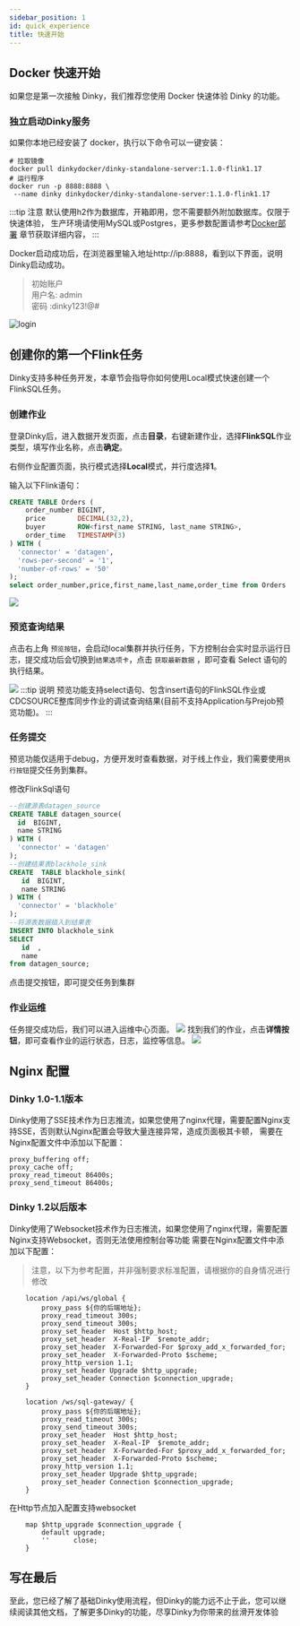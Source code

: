 ```yaml
---
sidebar_position: 1
id: quick_experience
title: 快速开始
---
```


## Docker 快速开始

如果您是第一次接触 Dinky，我们推荐您使用 Docker 快速体验 Dinky 的功能。

### 独立启动Dinky服务

如果你本地已经安装了 docker，执行以下命令可以一键安装：

```shell
# 拉取镜像
docker pull dinkydocker/dinky-standalone-server:1.1.0-flink1.17
# 运行程序
docker run -p 8888:8888 \
 --name dinky dinkydocker/dinky-standalone-server:1.1.0-flink1.17
```

:::tip 注意
默认使用h2作为数据库，开箱即用，您不需要额外附加数据库。仅限于快速体验，
生产环境请使用MySQL或Postgres，更多参数配置请参考[Docker部署](../../deploy_guide/docker_deploy)
章节获取详细内容，
:::

Docker启动成功后，在浏览器里输入地址http://ip:8888，看到以下界面，说明Dinky启动成功。
> 初始账户    
> 用户名: admin   
> 密码 :dinky123!@#

![login](https://pic.dinky.org.cn/dinky/docs/zh-CN//2024-11-22/fast-guide-login.png)



## 创建你的第一个Flink任务
Dinky支持多种任务开发，本章节会指导你如何使用Local模式快速创建一个FlinkSQL任务。
### 创建作业

登录Dinky后，进入数据开发页面，点击**目录**，右键新建作业，选择**FlinkSQL**作业类型，填写作业名称，点击**确定**。

右侧作业配置页面，执行模式选择**Local**模式，并行度选择**1**。

输入以下Flink语句：

```sql
CREATE TABLE Orders (
    order_number BIGINT,
    price        DECIMAL(32,2),
    buyer        ROW<first_name STRING, last_name STRING>,
    order_time   TIMESTAMP(3)
) WITH (
  'connector' = 'datagen',
  'rows-per-second' = '1',
  'number-of-rows' = '50'
);
select order_number,price,first_name,last_name,order_time from Orders 
```

![](https://pic.dinky.org.cn/dinky/docs/zh-CN//2024-11-22/fast-guide-preview.png)

### 预览查询结果

点击右上角 `预览按钮`，会启动local集群并执行任务，下方控制台会实时显示运行日志，提交成功后会切换到`结果选项卡`，点击 `获取最新数据` ，即可查看 Select 语句的执行结果。

![](https://pic.dinky.org.cn/dinky/docs/zh-CN//2024-11-22/fast-guide-preview-result.png)
:::tip 说明
预览功能支持select语句、包含insert语句的FlinkSQL作业或CDCSOURCE整库同步作业的调试查询结果(目前不支持Application与Prejob预览功能)。
:::

### 任务提交
预览功能仅适用于debug，方便开发时查看数据，对于线上作业，我们需要使用`执行按钮`提交任务到集群。

修改FlinkSql语句
```sql
--创建源表datagen_source
CREATE TABLE datagen_source(
  id  BIGINT,
  name STRING
) WITH (
  'connector' = 'datagen'
);
--创建结果表blackhole_sink
CREATE  TABLE blackhole_sink(
   id  BIGINT,
   name STRING
) WITH (
  'connector' = 'blackhole'
);
--将源表数据插入到结果表
INSERT INTO blackhole_sink
SELECT
   id  ,
   name 
from datagen_source;
```
点击提交按钮，即可提交任务到集群
### 作业运维
任务提交成功后，我们可以进入运维中心页面。
![](https://pic.dinky.org.cn/dinky/docs/zh-CN//2024-11-22/fast-guide-devops.png)
找到我们的作业，点击**详情按钮**，即可查看作业的运行状态，日志，监控等信息。
![](https://pic.dinky.org.cn/dinky/docs/zh-CN//2024-11-22/fast-guide-job-detail.png)


## Nginx 配置
### Dinky 1.0-1.1版本
Dinky使用了SSE技术作为日志推流，如果您使用了nginx代理，需要配置Nginx支持SSE，否则默认Nginx配置会导致大量连接异常，造成页面极其卡顿，
需要在Nginx配置文件中添加以下配置：

```shell
proxy_buffering off;
proxy_cache off;
proxy_read_timeout 86400s;
proxy_send_timeout 86400s;
```
### Dinky 1.2以后版本
Dinky使用了Websocket技术作为日志推流，如果您使用了nginx代理，需要配置Nginx支持Websocket，否则无法使用控制台等功能
需要在Nginx配置文件中添加以下配置：

> 注意，以下为参考配置，并非强制要求标准配置，请根据你的自身情况进行修改

```shell
    location /api/ws/global {
        proxy_pass ${你的后端地址};
        proxy_read_timeout 300s;
        proxy_send_timeout 300s;
        proxy_set_header  Host $http_host;
        proxy_set_header  X-Real-IP  $remote_addr;
        proxy_set_header  X-Forwarded-For $proxy_add_x_forwarded_for;
        proxy_set_header  X-Forwarded-Proto $scheme;
        proxy_http_version 1.1;
        proxy_set_header Upgrade $http_upgrade;
        proxy_set_header Connection $connection_upgrade;
    }

    location /ws/sql-gateway/ {
        proxy_pass ${你的后端地址};
        proxy_read_timeout 300s;
        proxy_send_timeout 300s;
        proxy_set_header  Host $http_host;
        proxy_set_header  X-Real-IP  $remote_addr;
        proxy_set_header  X-Forwarded-For $proxy_add_x_forwarded_for;
        proxy_set_header  X-Forwarded-Proto $scheme;
        proxy_http_version 1.1;
        proxy_set_header Upgrade $http_upgrade;
        proxy_set_header Connection $connection_upgrade;
    }

```
在Http节点加入配置支持websocket
```shell
    map $http_upgrade $connection_upgrade {
        default upgrade;
        ''      close;
    }
```

## 写在最后
至此，您已经了解了基础Dinky使用流程，但Dinky的能力远不止于此，您可以继续阅读其他文档，了解更多Dinky的功能，尽享Dinky为你带来的丝滑开发体验
